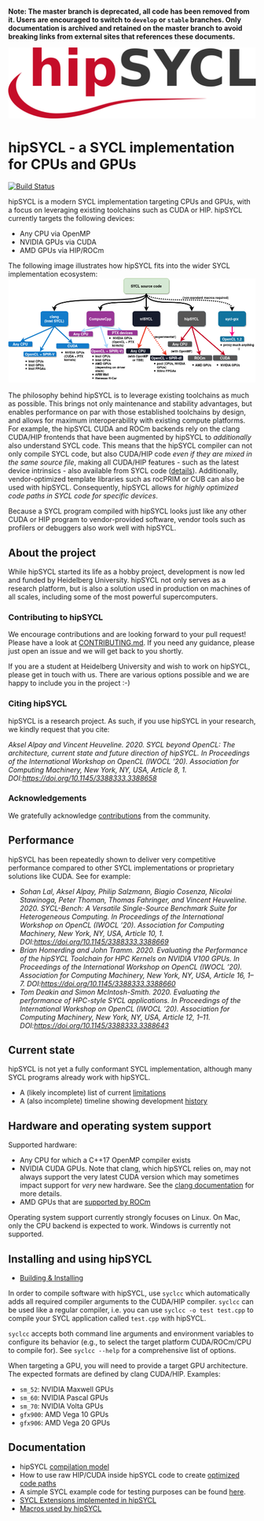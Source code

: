 **Note: The master branch is deprecated, all code has been removed from it. Users are encouraged to switch to `develop` or `stable` branches. Only documentation is archived and retained on the master branch to avoid breaking links from external sites that references these documents.**

![Project logo](/doc/img/logo/logo-color.png)

# hipSYCL - a SYCL implementation for CPUs and GPUs
[![Build Status](https://travis-ci.com/illuhad/hipSYCL.svg?branch=master)](https://travis-ci.com/illuhad/hipSYCL)

hipSYCL is a modern SYCL implementation targeting CPUs and GPUs, with a focus on leveraging existing toolchains such as CUDA or HIP. hipSYCL currently targets the following devices:
* Any CPU via OpenMP
* NVIDIA GPUs via CUDA
* AMD GPUs via HIP/ROCm

The following image illustrates how hipSYCL fits into the wider SYCL implementation ecosystem:
![SYCL implementations](/doc/img/sycl-targets.png)

The philosophy behind hipSYCL is to leverage existing toolchains as much as possible. This brings not only maintenance and stability advantages, but enables performance on par with those established toolchains by design, and allows for maximum interoperability with existing compute platforms.
For example, the hipSYCL CUDA and ROCm backends rely on the clang CUDA/HIP frontends that have been augmented by hipSYCL to *additionally* also understand SYCL code. This means that the hipSYCL compiler can not only compile SYCL code, but also CUDA/HIP code *even if they are mixed in the same source file*, making all CUDA/HIP features - such as the latest device intrinsics - also available from SYCL code ([details](doc/hip-source-interop.md)). Additionally, vendor-optimized template libraries such as rocPRIM or CUB can also be used with hipSYCL. Consequently, hipSYCL allows for *highly optimized code paths in SYCL code for specific devices*.

Because a SYCL program compiled with hipSYCL looks just like any other CUDA or HIP program to vendor-provided software, vendor tools such as profilers or debuggers also work well with hipSYCL.

## About the project

While hipSYCL started its life as a hobby project, development is now led and funded by Heidelberg University. hipSYCL not only serves as a research platform, but is also a solution used in production on machines of all scales, including some of the most powerful supercomputers.

### Contributing to hipSYCL

We encourage contributions and are looking forward to your pull request! Please have a look at [CONTRIBUTING.md](CONTRIBUTING.md). If you need any guidance, please just open an issue and we will get back to you shortly.

If you are a student at Heidelberg University and wish to work on hipSYCL, please get in touch with us. There are various options possible and we are happy to include you in the project :-)

### Citing hipSYCL

hipSYCL is a research project. As such, if you use hipSYCL in your research, we kindly request that you cite:

*Aksel Alpay and Vincent Heuveline. 2020. SYCL beyond OpenCL: The architecture, current state and future direction of hipSYCL. In Proceedings of the International Workshop on OpenCL (IWOCL ’20). Association for Computing Machinery, New York, NY, USA, Article 8, 1. DOI:https://doi.org/10.1145/3388333.3388658*

### Acknowledgements

We gratefully acknowledge [contributions](https://github.com/illuhad/hipSYCL/graphs/contributors) from the community.

## Performance

hipSYCL has been repeatedly shown to deliver very competitive performance compared to other SYCL implementations or proprietary solutions like CUDA. See for example:

* *Sohan Lal, Aksel Alpay, Philip Salzmann, Biagio Cosenza, Nicolai Stawinoga, Peter Thoman, Thomas Fahringer, and Vincent Heuveline. 2020. SYCL-Bench: A Versatile Single-Source Benchmark Suite for Heterogeneous Computing. In Proceedings of the International Workshop on OpenCL (IWOCL ’20). Association for Computing Machinery, New York, NY, USA, Article 10, 1. DOI:https://doi.org/10.1145/3388333.3388669*
* *Brian Homerding and John Tramm. 2020. Evaluating the Performance of the hipSYCL Toolchain for HPC Kernels on NVIDIA V100 GPUs. In Proceedings of the International Workshop on OpenCL (IWOCL ’20). Association for Computing Machinery, New York, NY, USA, Article 16, 1–7. DOI:https://doi.org/10.1145/3388333.3388660*
* *Tom Deakin and Simon McIntosh-Smith. 2020. Evaluating the performance of HPC-style SYCL applications. In Proceedings of the International Workshop on OpenCL (IWOCL ’20). Association for Computing Machinery, New York, NY, USA, Article 12, 1–11. DOI:https://doi.org/10.1145/3388333.3388643*


## Current state
hipSYCL is not yet a fully conformant SYCL implementation, although many SYCL programs already work with hipSYCL.
* A (likely incomplete) list of current [limitations](doc/limitations.md)
* A (also incomplete) timeline showing development [history](doc/history.md)

## Hardware and operating system support

Supported hardware:
* Any CPU for which a C++17 OpenMP compiler exists
* NVIDIA CUDA GPUs. Note that clang, which hipSYCL relies on, may not always support the very latest CUDA version which may sometimes impact support for *very* new hardware. See the [clang documentation](https://www.llvm.org/docs/CompileCudaWithLLVM.html) for more details.
* AMD GPUs that are [supported by ROCm](https://github.com/RadeonOpenCompute/ROCm#hardware-support)

Operating system support currently strongly focuses on Linux. On Mac, only the CPU backend is expected to work. Windows is currently not supported.

## Installing and using hipSYCL
* [Building & Installing](doc/installing.md)

In order to compile software with hipSYCL, use `syclcc` which automatically adds all required compiler arguments to the CUDA/HIP compiler. `syclcc` can be used like a regular compiler, i.e. you can use `syclcc -o test test.cpp` to compile your SYCL application called `test.cpp` with hipSYCL.

`syclcc` accepts both command line arguments and environment variables to configure its behavior (e.g., to select the target platform CUDA/ROCm/CPU to compile for). See `syclcc --help` for a comprehensive list of options.

When targeting a GPU, you will need to provide a target GPU architecture. The expected formats are defined by clang CUDA/HIP. Examples:
* `sm_52`: NVIDIA Maxwell GPUs
* `sm_60`: NVIDIA Pascal GPUs
* `sm_70`: NVIDIA Volta GPUs
* `gfx900`: AMD Vega 10 GPUs
* `gfx906`: AMD Vega 20 GPUs

## Documentation
* hipSYCL [compilation model](doc/compilation.md)
* How to use raw HIP/CUDA inside hipSYCL code to create [optimized code paths](doc/hip-source-interop.md)
* A simple SYCL example code for testing purposes can be found [here](doc/examples.md).
* [SYCL Extensions implemented in hipSYCL](doc/extensions.md)
* [Macros used by hipSYCL](doc/macros.md)



